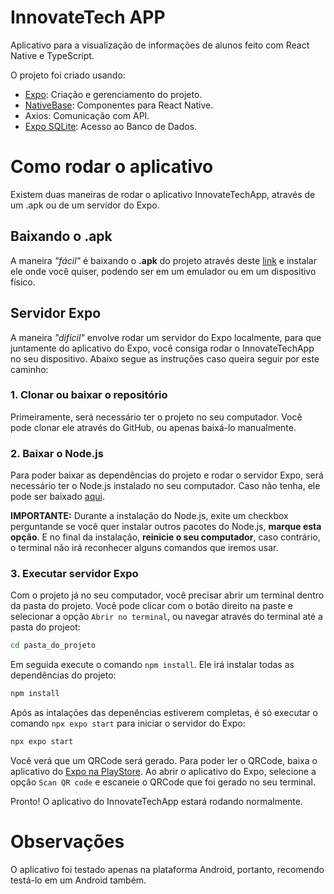 # InnovateTech APP

Aplicativo para a visualização de informações de alunos feito com React Native e TypeScript.

O projeto foi criado usando:
- [Expo](https://expo.dev/): Criação e gerenciamento do projeto.
- [NativeBase](https://nativebase.io/): Componentes para React Native.
- Axios: Comunicação com API.
- [Expo SQLite](https://docs.expo.dev/versions/latest/sdk/sqlite/): Acesso ao Banco de Dados.

# Como rodar o aplicativo

Existem duas maneiras de rodar o aplicativo InnovateTechApp, através de um .apk ou de um servidor do Expo. 


## Baixando o .apk
A maneira *"fácil"* é baixando o **.apk** do projeto através deste [link](https://expo.dev/accounts/guiccastro/projects/InnovateTechApp/builds/8147f27c-5024-480b-b2fa-c193b7ad24ea) e instalar ele onde você quiser, podendo ser em um emulador ou em um dispositivo físico.

## Servidor Expo

A maneira *"difícil"* envolve rodar um servidor do Expo localmente, para que juntamente do aplicativo do Expo, você consiga rodar o InnovateTechApp no seu dispositivo. Abaixo segue as instruções caso queira seguir por este caminho:

### 1. Clonar ou baixar o repositório
Primeiramente, será necessário ter o projeto no seu computador. Você pode clonar ele através do GitHub, ou apenas baixá-lo manualmente.

### 2. Baixar o Node.js
Para poder baixar as dependências do projeto e rodar o servidor Expo, será necessário ter o Node.js instalado no seu computador. Caso não tenha, ele pode ser baixado [aqui](https://nodejs.org/en). 

**IMPORTANTE:** Durante a instalação do Node.js, exite um checkbox perguntande se você quer instalar outros pacotes do Node.js, **marque esta opção**. E no final da instalação, **reinicie o seu computador**, caso contrário, o terminal não irá reconhecer alguns comandos que iremos usar.

### 3. Executar servidor Expo
Com o projeto já no seu computador, você precisar abrir um terminal dentro da pasta do projeto. Você pode clicar com o botão direito na paste e selecionar a opção `Abrir no terminal`, ou navegar através do terminal até a pasta do projeot:

```bash
cd pasta_do_projeto
```

Em seguida execute o comando `npm install`. Ele irá instalar todas as dependências do projeto:

```bash
npm install
```

Após as intalações das depenências estiverem completas, é só executar o comando `npx expo start` para iniciar o servidor do Expo:

```bash
npx expo start
```

Você verá que um QRCode será gerado. Para poder ler o QRCode, baixa o aplicativo do [Expo na PlayStore](https://play.google.com/store/apps/details?id=host.exp.exponent&pcampaignid=web_share). Ao abrir o aplicativo do Expo, selecione a opção `Scan QR code` e escaneie o QRCode que foi gerado no seu terminal. 

Pronto! O aplicativo do InnovateTechApp estará rodando normalmente.

# Observações

O aplicativo foi testado apenas na plataforma Android, portanto, recomendo testá-lo em um Android também.